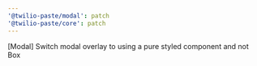 ```yaml
---
'@twilio-paste/modal': patch
'@twilio-paste/core': patch
---
```


[Modal] Switch modal overlay to using a pure styled component and not Box
